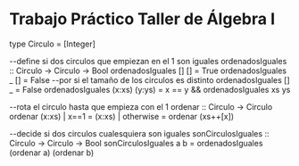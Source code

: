 Trabajo Práctico Taller de Álgebra I
====================================

type Circulo = [Integer]

--define si dos circulos que empiezan en el 1 son iguales
ordenadosIguales :: Circulo -> Circulo -> Bool
ordenadosIguales [] [] = True
ordenadosIguales _ [] = False --por si el tamaño de los circulos es distinto
ordenadosIguales [] _ = False
ordenadosIguales (x:xs) (y:ys) = x == y && ordenadosIguales xs ys

--rota el circulo hasta que empieza con el 1
ordenar :: Circulo -> Circulo
ordenar (x:xs) | x==1 = (x:xs)
               | otherwise = ordenar (xs++[x])

--decide si dos circulos cualesquiera son iguales
sonCirculosIguales :: Circulo -> Circulo -> Bool
sonCirculosIguales a b = ordenadosIguales (ordenar a) (ordenar b)
